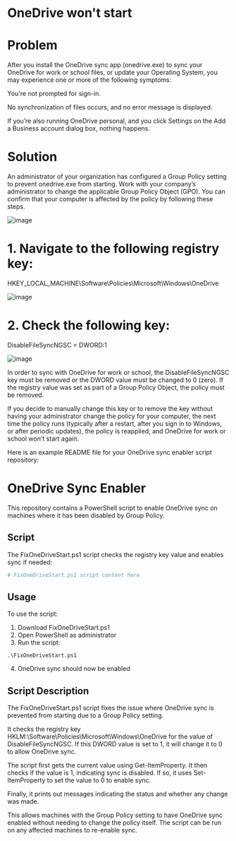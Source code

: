 # OneDrive won't start

# Problem
After you install the OneDrive sync app (onedrive.exe) to sync your OneDrive for work or school files, or update your Operating System, you may experience one or more of the following symptoms:

You're not prompted for sign-in.

No synchronization of files occurs, and no error message is displayed.

If you’re also running OneDrive personal, and you click Settings on the Add a Business account dialog box, nothing happens.

 # Solution
An administrator of your organization has configured a Group Policy setting to prevent onedrive.exe from starting. Work with your company’s administrator to change the applicable Group Policy Object (GPO). You can confirm that your computer is affected by the policy by following these steps. 

![image](https://github.com/DvirEzra/OneDrive-won-t-start/assets/122629905/6d83dfcc-6114-42c7-a78c-c690616ee26a)


# 1. Navigate to the following registry key:

  HKEY_LOCAL_MACHINE\Software\Policies\Microsoft\Windows\OneDrive 

  ![image](https://github.com/DvirEzra/OneDrive-won-t-start/assets/122629905/0f91851c-e26b-4393-b6c1-76fa58ca2349)



# 2. Check the following key:

  DisableFileSyncNGSC = DWORD:1 

  ![image](https://github.com/DvirEzra/OneDrive-won-t-start/assets/122629905/8acf4395-e9bd-4e68-aa4b-159f029d8775)


In order to sync with OneDrive for work or school, the DisableFileSyncNGSC key must be removed or the DWORD value must be changed to 0 (zero). If the registry value was set as part of a Group Policy Object, the policy must be removed.

If you decide to manually change this key or to remove the key without having your administrator change the policy for your computer, the next time the policy runs (typically after a restart, after you sign in to Windows, or after periodic updates), the policy is reapplied, and OneDrive for work or school won't start again.


Here is an example README file for your OneDrive sync enabler script repository:

# OneDrive Sync Enabler 

This repository contains a PowerShell script to enable OneDrive sync on machines where it has been disabled by Group Policy.

## Script

The FixOneDriveStart.ps1 script checks the registry key value and enables sync if needed:

```powershell
# FixOneDriveStart.ps1 script content here
```

## Usage

To use the script:

1. Download FixOneDriveStart.ps1
2. Open PowerShell as administrator
3. Run the script:

```
.\FixOneDriveStart.ps1
```

4. OneDrive sync should now be enabled

## Script Description

The FixOneDriveStart.ps1 script fixes the issue where OneDrive sync is prevented from starting due to a Group Policy setting.

It checks the registry key HKLM:\Software\Policies\Microsoft\Windows\OneDrive for the value of DisableFileSyncNGSC. If this DWORD value is set to 1, it will change it to 0 to allow OneDrive sync.

The script first gets the current value using Get-ItemProperty. It then checks if the value is 1, indicating sync is disabled. If so, it uses Set-ItemProperty to set the value to 0 to enable sync.

Finally, it prints out messages indicating the status and whether any change was made.

This allows machines with the Group Policy setting to have OneDrive sync enabled without needing to change the policy itself. The script can be run on any affected machines to re-enable sync.
